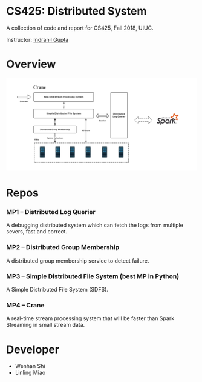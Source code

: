 # CS425: Distributed System
A collection of code and report for CS425, Fall 2018, UIUC.

Instructor: [Indranil Gupta](http://indy.cs.illinois.edu/)

# Overview

![](https://github.com/wenhanshi/markdown-img-link/blob/master/crane.jpg)

# Repos

### MP1 – Distributed Log Querier

A debugging distributed system 
which can fetch the logs from multiple severs, fast and correct. 

### MP2 – Distributed Group Membership

A distributed group membership service to detect failure.

### MP3 – Simple Distributed File System (best MP in Python)

A Simple Distributed File System (SDFS).

### MP4 – Crane

A real-time stream
processing system that will be faster than Spark Streaming in small stream data.

# Developer

- Wenhan Shi
- Linling Miao
